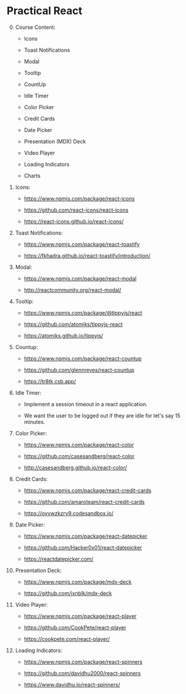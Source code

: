 # Practical React

0. Course Content:

    - Icons

    - Toast Notifications

    - Modal

    - Tooltip

    - CountUp

    - Idle Timer

    - Color Picker

    - Credit Cards

    - Date Picker

    - Presentation (MDX) Deck

    - Video Player

    - Loading Indicators

    - Charts

1. Icons:

    - https://www.npmjs.com/package/react-icons

    - https://github.com/react-icons/react-icons

    - https://react-icons.github.io/react-icons/

2. Toast Notifications:

    - https://www.npmjs.com/package/react-toastify

    - https://fkhadra.github.io/react-toastify/introduction/

3. Modal:

    - https://www.npmjs.com/package/react-modal

    - http://reactcommunity.org/react-modal/

4. Tooltip:

    - https://www.npmjs.com/package/@tippyjs/react

    - https://github.com/atomiks/tippyjs-react

    - https://atomiks.github.io/tippyjs/

5. Countup:

    - https://www.npmjs.com/package/react-countup

    - https://github.com/glennreyes/react-countup

    - https://tr8tk.csb.app/

6. Idle Timer:

    - Implement a session timeout in a react application.

    - We want the user to be logged out if they are idle for let's say 15 minutes.

7. Color Picker:

    - https://www.npmjs.com/package/react-color

    - https://github.com/casesandberg/react-color

    - http://casesandberg.github.io/react-color/

8. Credit Cards:

    - https://www.npmjs.com/package/react-credit-cards

    - https://github.com/amaroteam/react-credit-cards

    - https://ovvwzkzry9.codesandbox.io/

9. Date Picker:

    - https://www.npmjs.com/package/react-datepicker

    - https://github.com/Hacker0x01/react-datepicker

    - https://reactdatepicker.com/

10. Presentation Deck:

    - https://www.npmjs.com/package/mdx-deck

    - https://github.com/jxnblk/mdx-deck


11. Video Player:

    - https://www.npmjs.com/package/react-player

    - https://github.com/CookPete/react-player

    - https://cookpete.com/react-player/

12. Loading Indicators:

    - https://www.npmjs.com/package/react-spinners

    - https://github.com/davidhu2000/react-spinners

    - https://www.davidhu.io/react-spinners/

